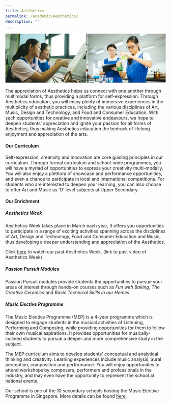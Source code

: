 ```yaml
---
title: Aesthetics
permalink: /academic/Aesthetics/
description: ""
---
```

![](/images/01%20Banner%20Photos/02%20subpage%20academic.jpg)

The appreciation of Aesthetics helps us connect with one another through multimodal forms, thus providing a platform for self-expression. Through Aesthetics education, you will enjoy plenty of immersive experiences in the multiplicity of aesthetic practices, including the various disciplines of Art, Music, Design and Technology, and Food and Consumer Education. With such opportunities for creative and innovative endeavours, we hope to deepen students’ appreciation and ignite your passion for all forms of Aesthetics, thus making Aesthetics education the bedrock of lifelong enjoyment and appreciation of the arts.


#### **Our Curriculum**

Self-expression, creativity and innovation are core guiding principles in our curriculum. Through formal curriculum and school-wide programmes, you will have a myriad of opportunities to express your creativity multi-modally. You will also enjoy a plethora of showcase and performance opportunities, and even a chance to participate in local and international competitions. For students who are interested to deepen your learning, you can also choose to offer Art and Music as ‘O’ level subjects at Upper Secondary.


#### **Our Enrichment**

##### **Aesthetics Week**

Aesthetics Week takes place in March each year, It offers you opportunities to participate in a range of exciting activities spanning across the disciplines of Art, Design and Technology, Food and Consumer Education and Music, thus developing a deeper understanding and appreciation of the Aesthetics.

Click [here](https://youtu.be/IMlNhQpmucA) to watch our past Aesthetics Week. (link to past video of Aesthetics Week)

##### **Passion Pursuit Modules**

Passion Pursuit modules provide students the  opportunities to pursue your areas of interest through hands-on courses such as *Fun with Baking*, *The Creative Ceramics* and *Basic Technical Skills in our Homes*. 

##### **Music Elective Programme**

The  Music Elective Programme (MEP) is a 4-year programme which is designed to engage students in the musical activities of Listening, Performing and Composing, while providing opportunities for them to follow their own musical aspirations. It provides opportunities for musically-inclined students to pursue a deeper and more comprehensive study in the subject. 

The MEP curriculum aims to develop students' conceptual and analytical thinking and creativity. Learning experiences include music analysis, aural perception, composition and performance. You will enjoy opportunities to attend workshops by composers, performers and professionals in the industry, and may even have the opportunity to represent the school at national events. 

Our school is one of the 10 secondary schools hosting the Music Elective Programme in Singapore. 
More details can be found [here](/flagship-programmes/talent-development/music-elective-programme/).